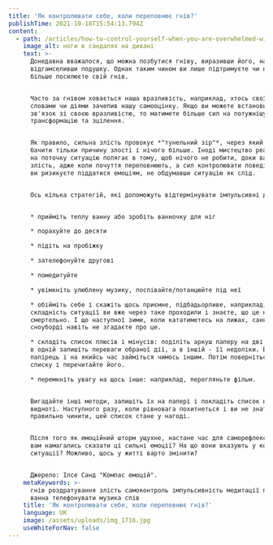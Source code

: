 ```yaml
---
title: 'Як контролювати себе, коли переповнює гнів?'
publishTime: 2021-10-18T15:54:13.794Z
content:
  - path: /articles/how-to-control-yourself-when-you-are-overwhelmed-with-anger
    image_alt: ноги в сандалях на дивані
    text: >-
      Донедавна вважалося, що можна позбутися гніву, виразивши його, наприклад
      відгамселивши подушку. Однак таким чином ви лише підтримуєте чи навіть ще
      більше посилюєте свій гнів.


      Часто за гнівом ховається наша вразливість, наприклад, хтось своїми
      словами чи діями зачепив нашу самооцінку. Якщо ви можете встановити
      зв'язок зі своєю вразливістю, то матимете більше сил на потужнішу
      трансформацію та зцілення.


      Як правило, сильна злість провокує *"тунельний зір"*, через який ми здатні
      бачити тільки причину злості і нічого більше. Іноді мистецтво реагування
      на поточку ситуацію полягає в тому, щоб нічого не робити, доки вас охоплює
      злість, адже коли почуття переповнюють, а сил контролювати поведінку нема,
      ви ризикуєте піддатися емоціям, не обдумавши ситуацію як слід.


      Ось кілька стратегій, які допоможуть відтермінувати імпульсивні дії:


      * прийміть теплу ванну або зробіть ванночку для ніг

      * порахуйте до десяти

      * підіть на пробіжку

      * зателефонуйте другові

      * помедитуйте

      * увімкніть улюблену музику, поспівайте/потанцюйте під неї

      * обійміть себе і скажіть щось приємне, підбадьорливе, наприклад, що попри
      складність ситуації ви вже через таке проходили і знаєте, що це не
      смертельно. І що наступної зими, коли кататиметесь на лижах, санках чи
      сноуборді навіть не згадаєте про це.

      * складіть список плюсів і мінусів: поділіть аркуш паперу на дві колонки і
      в одній запишіть переваги обраної дії, а в іншій - її недоліки. Відкладіть
      папірець і на якийсь час займіться чимось іншим. Потім поверніться до
      списку і перечитайте його.

      * перемкніть увагу на щось інше: наприклад, перегляньте фільм.


      Вигадайте інші методи, запишіть їх на папері і покладіть список на
      видноті. Наступного разу, коли рівновага похитнеться і ви не знатимете, як
      правильно чинити, цей список стане у нагоді.


      Після того як емоційний шторм ущухне, настане час для саморефлексії. Що
      вам намагались сказати ці сильні емоції? На що вони вказують у конкретній
      ситуації? Можливо, щось у житті варто змінити?


      Джерело: Ілсе Санд "Компас емоцій".
    metaKeywords: >-
      гнів роздратування злість самоконтроль імпульсивність медитації пробіжка
      ванна телефонувати музика спів
    title: 'Як контролювати себе, коли переповнює гнів?'
    language: UK
    image: /assets/uploads/img_1716.jpg
    useWhiteForNav: false
---
```

